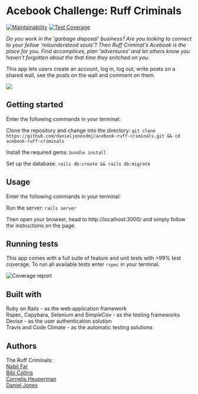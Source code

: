 # Acebook Challenge: Ruff Criminals

[![Maintainability](https://api.codeclimate.com/v1/badges/3b9e7532791176be3436/maintainability)](https://codeclimate.com/github/danieljonesdmj/acebook-ruff-criminals/maintainability) [![Test Coverage](https://api.codeclimate.com/v1/badges/3b9e7532791176be3436/test_coverage)](https://codeclimate.com/github/danieljonesdmj/acebook-ruff-criminals/test_coverage)

*Do you work in the 'garbage disposal' business? Are you looking to connect to your fellow 'misunderstood souls'? Then Ruff Criminal's Acebook is the place for you. Find accomplices, plan 'adventures' and let others know you haven't forgotten about the that time they snitched on you.*

This app lets users create an account, log in, log out, write posts on a shared wall, see the posts on the wall and comment on them.

<img src="./lib/RuffScreen.gif">

## Getting started
Enter the following commands in your terminal:

Clone the repository and change into the directory:
`git clone https://github.com/danieljonesdmj/acebook-ruff-criminals.git && cd acebook-ruff-criminals`

Install the required gems:
`bundle install`

Set up the database:
`rails db:create && rails db:migrate`

## Usage
Enter the following commands in your terminal:

Run the server:
`rails server`

Then open your browser, head to http://localhost:3000/ and simply follow the instructions on the page.

## Running tests

This app comes with a full suite of feature and unit tests with >99% test coverage. To run all available tests enter `rspec` in your terminal.  

![Coverage report](https://i.imgur.com/ktuk63d.png)

## Built with
Ruby on Rails - as the web application framework  
Rspec, Capybara, Selenium and SimpleCov - as the testing frameworks  
Devise - as the user authentication solution  
Travis and Code Climate - as the automatic testing solutions

## Authors
The Ruff Criminals:  
[Nabil Far](https://github.com/bilfar)  
[Bibi Collins](https://github.com/bibicollins)  
[Cornelis Heuperman](https://github.com/heuperman)  
[Daniel Jones](https://github.com/danieljonesdmj)  
